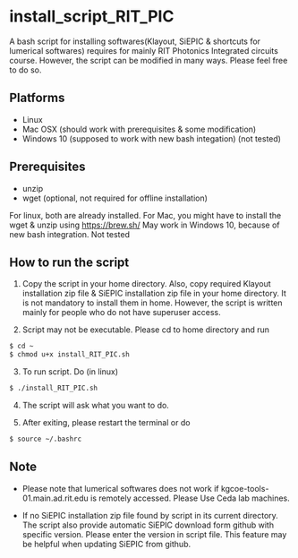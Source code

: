 # install_script_RIT_PIC
A bash script for installing softwares(Klayout, SiEPIC & shortcuts for lumerical softwares) requires for mainly RIT Photonics Integrated circuits course. However, the script can be modified in many ways. Please feel free to do so.

## Platforms
* Linux
* Mac OSX (should work with prerequisites & some modification)
* Windows 10 (supposed to work with new bash integation) (not tested)

## Prerequisites
* unzip
* wget (optional, not required for offline installation)

For linux, both are already installed. 
For Mac, you might have to install the wget & unzip using https://brew.sh/
May work in Windows 10, because of new bash integration. Not tested

## How to run the script

1) Copy the script in your home directory. Also, copy required Klayout installation zip file & SiEPIC installation zip file in your home directory. It is not mandatory to install them in home. However, the script is written mainly for people who do not have superuser access.

2) Script may not be executable. Please cd to home directory and run

```bash
$ cd ~
$ chmod u+x install_RIT_PIC.sh
```

3) To run script. Do (in linux)

```bash
$ ./install_RIT_PIC.sh
```

4) The script will ask what you want to do.

5) After exiting, please restart the terminal or do
```bash
$ source ~/.bashrc
```

## Note

* Please note that lumerical softwares does not work if kgcoe-tools-01.main.ad.rit.edu is remotely accessed. Please Use Ceda lab machines.

* If no SiEPIC installation zip file found by script in its current directory. The script also provide automatic SiEPIC download form github with specific version. Please enter the version in script file. This feature may be helpful when updating SiEPIC from github.
